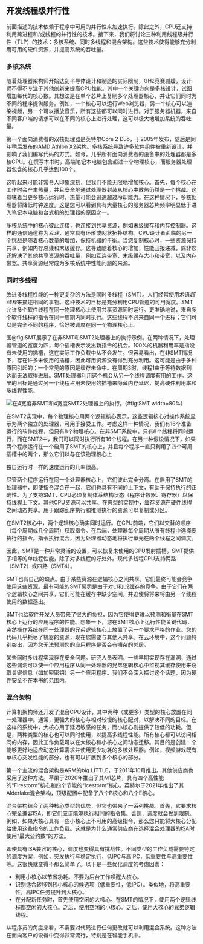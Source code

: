 ## 开发线程级并行性

前面描述的技术依赖于程序中可用的并行性来加速执行。除此之外，CPU还支持利用跨进程和/或线程的并行性的技术。接下来，我们将讨论三种利用线程级并行性（TLP）的技术：多核系统、同时多线程和混合架构。这些技术使得能够充分利用可用的硬件资源，并提高系统的吞吐量。

### 多核系统

随着处理器架构师开始达到半导体设计和制造的实际限制，GHz竞赛减缓，设计师不得不专注于其他创新来提高CPU性能。其中一个关键方向是多核设计，试图增加每代的核心数。其想法是在单个芯片上复制多个处理器核心，并让它们同时为不同的程序提供服务。例如，一个核心可以运行Web浏览器，另一个核心可以渲染视频，另一个可以播放音乐，所有这些都可以同时进行。对于服务器机器，来自不同客户端的请求可以在不同的核心上进行处理，这可以极大地增加系统的吞吐量。

第一个面向消费者的双核处理器是英特尔Core 2 Duo，于2005年发布，随后是同年稍后发布的AMD Athlon X2架构。多核系统导致许多软件组件被重新设计，并影响了我们编写代码的方式。如今，几乎所有面向消费者的设备中的处理器都是多核CPU。在撰写本书时，高端笔记本电脑包含超过十个物理核心，而服务器处理器包含的核心几乎达到100个。

这听起来可能非常令人印象深刻，但我们不能无限地增加核心。首先，每个核心在工作时会产生热量，并且安全地通过处理器封装从核心中散热仍然是一个挑战。这意味着当更多核心运行时，热量可能会迅速超过冷却能力。在这种情况下，多核处理器将降低时钟速度。这是您可以看到具有大量核心的服务器芯片频率明显低于进入笔记本电脑和台式机的处理器的原因之一。

多核系统中的核心彼此连接，也连接到共享资源，例如末级缓存和内存控制器。这样的通信通道称为*互连*，通常具有环形或网状拓扑结构。CPU设计者面临的另一个挑战是随着核心数量的增加，保持机器的平衡。当您复制核心时，一些资源保持共享，例如内存总线和末级缓存。这导致随着核心的增加，性能回报递减，除非您还解决了其他共享资源的吞吐量，例如互连带宽、末级缓存大小和带宽，以及内存带宽。共享资源经常成为多核系统中性能问题的来源。

### 同时多线程

改进多线程性能的一种更复杂的方法是同时多线程（SMT）。人们经常使用术语*超线程*来描述相同的事物。这种技术的目标是充分利用CPU管道的可用宽度。SMT允许多个软件线程在同一物理核心上使用共享资源同时运行。更准确地说，来自多个软件线程的指令在同一周期内同时执行。这些线程不必来自同一个进程；它们可以是完全不同的程序，恰好被调度在同一个物理核心上。

图@fig:SMT展示了在非SMT和SMT2处理器上的执行示例。在两种情况下，处理器管道的宽度为四，每个插槽表示发出新指令的机会。100%的机器利用率是指没有未使用的插槽，这在实际工作负载中从不会发生。很容易看出，在非SMT情况下，存在许多未使用的插槽，因此可用资源没有得到充分利用。这可能是由于多种原因引起的；一个常见的原因是缓存未命中。在周期3时，线程1由于等待数据到达而无法取得进展。SMT处理器利用这个机会从另一个线程调度有用的工作。这里的目标是通过另一个线程占用未使用的插槽来隐藏内存延迟，提高硬件利用率和多线程性能。

![在4宽度非SMT和4宽度SMT2处理器上的执行。](https://raw.githubusercontent.com/dendibakh/perf-book/main/img/uarch/SMT.png){#fig:SMT width=80%}

在SMT2实现中，每个物理核心用两个逻辑核心表示，这些逻辑核心对操作系统显示为两个独立的处理器，可用于接受工作。考虑这样一种情况，我们有16个准备运行的软件线程，但只有8个物理核心。在非SMT系统中，只有8个线程将同时运行，而在SMT2中，我们可以同时执行所有16个线程。在另一种假设情况下，如果两个程序运行在一个启用了SMT的核心上，并且每个程序一直只利用了四个可用插槽中的两个，那么它们以与在该物理核心上

独自运行时一样的速度运行的几率很高。

尽管两个程序运行在同一个处理器核心上，它们彼此完全分离。在启用了SMT的处理器中，即使指令混合在一起，它们也具有不同的上下文，有助于保持执行的正确性。为了支持SMT，CPU必须复制体系结构状态（程序计数器、寄存器）以保持线程上下文。其他CPU资源可以共享。在典型的实现中，缓存资源在硬件线程之间动态共享。用于跟踪乱序执行和推测执行的资源可以复制或分区。

在SMT2核心中，两个逻辑核心确实同时运行。在CPU前端，它们以交替的顺序（每个周期或几个周期）获取指令。在后端，处理器每个周期从所有线程中选择要执行的指令。指令执行混合，因为处理器动态地将执行单元在两个线程之间调度。

因此，SMT是一种非常灵活的设置，可以恢复未使用的CPU发射插槽。SMT提供了相等的单线程性能，除了对多线程的好处外。现代多线程CPU支持两路（SMT2）或四路（SMT4）。

SMT也有自己的缺点。由于某些资源在逻辑核心之间共享，它们最终可能会竞争使用这些资源。最有可能的SMT惩罚是由于对L1和L2缓存的竞争。由于它们在两个逻辑核心之间共享，它们可能在缓存中缺少空间，并迫使将将来将由另一个线程使用的数据逐出。

SMT也给软件开发人员带来了很大的负担，因为它使得更难以预测和衡量在SMT核心上运行的应用程序的性能。想象一下，您在SMT核心上运行性能关键代码，突然操作系统在同一处理器的兄弟逻辑核心上放置了另一个要求严格的作业。您的代码几乎耗尽了机器的资源，现在您需要与其他人共享。在云环境中，这个问题特别突出，因为您无法预测您的应用程序是否会有嘈杂的邻居。

某些同时多线程实现存在安全问题。研究人员表明，一些早期实现存在漏洞，通过这些漏洞可以使一个应用程序从同一处理器的兄弟逻辑核心中监视其缓存使用来窃取关键信息（如加密密钥）另一个应用程序。我们不会深入探讨这个话题，因为硬件安全不在本书的范围内。

### 混合架构

计算机架构师还开发了混合CPU设计，其中两种（或更多）类型的核心放置在同一处理器中。通常，更强大的核心与相对较慢的核心配对，以解决不同的目标。在这样的系统中，大核心用于延迟敏感的任务，而小核心则提供了较低的功耗。但是，两种类型的核心也可以同时使用，以提高多线程性能。所有核心都可以访问相同的内存，因此工作负载可以在大核心和小核心之间动态迁移。其目的是创建一个能够更好地适应动态计算需求并使用更少功耗的多核处理器。例如，视频游戏既有单核心突发性能的部分，也有可以扩展到多个核心的部分。

第一个主流的混合架构是ARM的big.LITTLE，于2011年10月推出。其他供应商也采用了这种方法。苹果于2020年推出了其M1芯片，具有四个高性能的“Firestorm”核心和四个节能的“Icestorm”核心。英特尔于2021年推出了其Alderlake混合架构，顶级配置中配备了八个P核心和八个E核心。

混合架构结合了两种核心类型的优势，但它也带来了一系列挑战。首先，它要求核心完全兼容ISA，即它们应该能够执行相同的指令集。否则，调度就会受到限制。例如，如果大核心具有一些小核心上不可用的高级指令，那么您只能将大核心分配给使用这些指令的工作负载。这就是为什么通常供应商在选择混合处理器的ISA时使用“最大公约数”的方法。

即使具有ISA兼容的核心，调度也变得具有挑战性。不同类型的工作负载需要特定的调度方案，例如，突发执行与稳定执行，低IPC与高IPC，低重要性与高重要性等。这很快就变得不那么简单了。以下是一些优化调度的考虑因素：

- 利用小核心以节省功耗。不要为后台工作唤醒大核心。
- 识别适合转移到较小核心的候选项（低重要性，低IPC）。类似地，将高重要性，高IPC任务提升到大核心。
- 在分配新任务时，首先使用空闲的大核心。在SMT的情况下，使用两个逻辑线程都空闲的大核心。之后，使用空闲的小核心。之后，使用大核心的兄弟逻辑线程。

从程序员的角度来看，不需要对代码进行任何更改就可以利用混合系统。这种方法在面向客户的设备中变得非常流行，特别是在智能手机中。